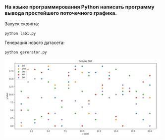 ### На языке программирования Python написать программу вывода простейшего поточечного графика.

Запуск скрипта:
```
python lab1.py
```

Генерация нового датасета:
```
python gererator.py
```

![Пример](./example.png)